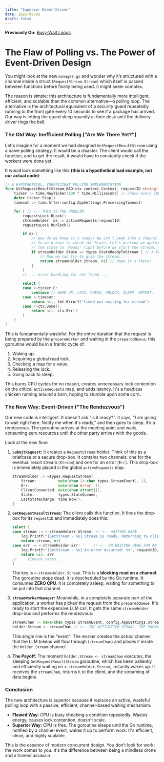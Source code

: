 ```yaml
---
title: "Superior Event-Driven"
date: 2025-08-02
draft: false
---
```


**Previously On:** [Busy-Wait Loops](https://miftahulmahfuzh.github.io/agentic/docs/general_go/busy_wait_loops)

# The Flaw of Polling vs. The Power of Event-Driven Design

You might look at the new `manager.go` and wonder why it’s structured with a channel inside a struct (`RequestStream.Stream`) which itself is passed between functions before finally being used. It might seem complex.

The reason is simple: this architecture is fundamentally more intelligent, efficient, and scalable than the common alternative—a polling loop. The alternative is the architectural equivalent of a security guard repeatedly running to the front gate every 10 seconds to see if a package has arrived. Our way is letting the guard sleep soundly at their desk until the delivery driver rings the bell.

### The Old Way: Inefficient Polling ("Are We There Yet?")

Let's imagine for a moment we had designed `GetRequestResultStream` using a naive polling strategy. It would be a disaster. The client would call the function, and to get the result, it would have to constantly check if the workers were done yet.

It would look something like this **(this is a hypothetical bad example, not our actual code)**:

```go
// A HYPOTHETICAL, INEFFICIENT POLLING IMPLEMENTATION
func GetRequestResultStream_BAD(ctx context.Context, requestID string) (<-chan types.StreamEvent, error) {
	ticker := time.NewTicker(100 * time.Millisecond) // Check every 100ms
	defer ticker.Stop()
	timeout := time.After(config.AppSettings.ProcessingTimeout)

	for { // <-- THIS IS THE PROBLEM
		requestsLock.RLock()
		streamHolder, ok := activeRequests[requestID]
		requestsLock.RUnlock()

		if ok {
            // How do we know it's ready? We can't peek into a channel.
            // So we'd have to check the State. Let's pretend we update
            // the state to 'Ready' right before we start the stream.
			if streamHolder.State == types.StateReadyToStream { // A FAKE STATE
				// Now we can try to grab the stream...
                return streamHolder.Stream, nil // Hope it's there!
			}
		}
		// ... error handling for not found ...

		select {
		case <-ticker.C:
			continue // WAKE UP, LOCK, CHECK, UNLOCK, SLEEP. REPEAT.
		case <-timeout:
			return nil, fmt.Errorf("timed out waiting for stream")
		case <-ctx.Done():
			return nil, ctx.Err()
		}
	}
}
```

This is fundamentally wasteful. For the entire duration that the request is being prepared by the `prepareWorker` and waiting in the `preparedQueue`, this goroutine would be in a frantic cycle of:
1.  Waking up.
2.  Acquiring a global read lock.
3.  Checking a map for a value.
4.  Releasing the lock.
5.  Going back to sleep.

This burns CPU cycles for no reason, creates unnecessary lock contention on the critical `activeRequests` map, and adds latency. It's a headless chicken running around a barn, hoping to stumble upon some corn.

### The New Way: Event-Driven ("The Rendezvous")

Our new code is intelligent. It doesn't ask "is it ready?". It says, "I am going to wait right here. Notify me when it's ready," and then goes to sleep. It’s a rendezvous. The goroutine arrives at the meeting point and waits, consuming zero resources until the other party arrives with the goods.

Look at the new flow:

1.  **`SubmitRequest`:** It creates a `RequestStream` holder. Think of this as a briefcase or a secure drop-box. It contains two channels: one for the eventual result stream (`Stream`) and one for an error (`Err`). This drop-box is immediately placed in the global `activeRequests` map.
    ```go
	streamHolder := &types.RequestStream{
		Stream:          make(chan (<-chan types.StreamEvent), 1),
		Err:             make(chan error, 1),
		ClientConnected: make(chan struct{}),
		State:           types.StateQueued,
		LastStateChange: time.Now(),
	}
    ```

2.  **`GetRequestResultStream`:** The client calls this function. It finds the drop-box for its `requestID` and immediately does this:
    ```go
    select {
	case stream := <-streamHolder.Stream: // <-- WAITING HERE
		log.Printf("[GetStream - %s] Stream is ready. Returning to client.", requestID)
		return stream, nil
	case err := <-streamHolder.Err:      // <-- OR WAITING HERE FOR AN ERROR
		log.Printf("[GetStream - %s] An error occurred: %v", requestID, err)
		return nil, err
    // ... timeout cases ...
    }
    ```
    The key is `<-streamHolder.Stream`. This is a **blocking read on a channel**. The goroutine stops dead. It is descheduled by the Go runtime. It consumes **ZERO CPU**. It is completely asleep, waiting for something to be put into that channel.

3.  **`streamWorkerManager`:** Meanwhile, in a completely separate part of the application, a worker has picked the request from the `preparedQueue`. It's ready to start the expensive LLM call. It gets the same `streamHolder` drop-box and performs the rendezvous:
    ```go
    streamChan := make(chan types.StreamEvent, config.AppSettings.StreamTokenBuffer)
    holder.Stream <- streamChan // <-- THE ACTIVATION SIGNAL. THE PACKAGE IS DROPPED.
    ```
    This single line is the "event". The worker creates the *actual* channel that the LLM tokens will flow through (`streamChan`) and places it inside the `holder.Stream` channel.

4.  **The Payoff:** The moment `holder.Stream <- streamChan` executes, the sleeping `GetRequestResultStream` goroutine, which has been patiently and efficiently waiting on `<-streamHolder.Stream`, instantly wakes up. It receives the `streamChan`, returns it to the client, and the streaming of data begins.

### Conclusion

The new architecture is superior because it replaces an active, wasteful polling loop with a passive, efficient, channel-based waiting mechanism.

*   **Flawed Way:** CPU is busy checking a condition repeatedly. Wastes energy, causes lock contention, doesn't scale.
*   **Superior Way:** CPU is free. The goroutine sleeps until the Go runtime, notified by a channel event, wakes it up to perform work. It's efficient, clean, and highly scalable.

This is the essence of modern concurrent design. You don't look for work; the work comes to you. It's the difference between being a mindless drone and a trained assassin.
